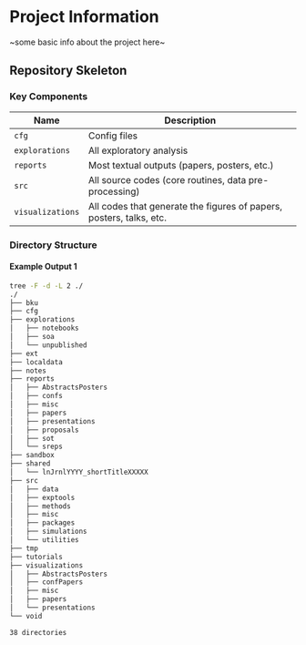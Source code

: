 # Project Information

~some basic info about the project here~

## Repository Skeleton

### Key Components

| Name           | Description                                                     |
|----------------|-----------------------------------------------------------------|
| `cfg`          | Config files                                                   |
| `explorations` | All exploratory analysis                                       |
| `reports`      | Most textual outputs (papers, posters, etc.)                   |
| `src`          | All source codes (core routines, data pre-processing)          |
| `visualizations` | All codes that generate the figures of papers, posters, talks, etc. |

### Directory Structure

#### Example Output 1

```bash
tree -F -d -L 2 ./
./
├── bku
├── cfg
├── explorations
│   ├── notebooks
│   ├── soa
│   └── unpublished
├── ext
├── localdata
├── notes
├── reports
│   ├── AbstractsPosters
│   ├── confs
│   ├── misc
│   ├── papers
│   ├── presentations
│   ├── proposals
│   ├── sot
│   └── sreps
├── sandbox
├── shared
│   └── lnJrnlYYYY_shortTitleXXXXX
├── src
│   ├── data
│   ├── exptools
│   ├── methods
│   ├── misc
│   ├── packages
│   ├── simulations
│   └── utilities
├── tmp
├── tutorials
├── visualizations
│   ├── AbstractsPosters
│   ├── confPapers
│   ├── misc
│   ├── papers
│   └── presentations
└── void

38 directories
